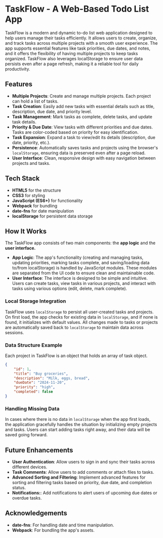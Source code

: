 # TaskFlow - A Web-Based Todo List App

TaskFlow is a modern and dynamic to-do list web application designed to help users manage their tasks efficiently. It allows users to create, organize, and track tasks across multiple projects with a smooth user experience. The app supports essential features like task priorities, due dates, and notes, and it offers the flexibility of having multiple projects to keep tasks organized. TaskFlow also leverages localStorage to ensure user data persists even after a page refresh, making it a reliable tool for daily productivity.

## Features

- **Multiple Projects**: Create and manage multiple projects. Each project can hold a list of tasks.
- **Task Creation**: Easily add new tasks with essential details such as title, description, due date, and priority level.
- **Task Management**: Mark tasks as complete, delete tasks, and update task details.
- **Priority & Due Date**: View tasks with different priorities and due dates. Tasks are color-coded based on priority for easy identification.
- **Task Expansion**: Expand a task to view/edit its details (description, due date, priority, etc.).
- **Persistence**: Automatically saves tasks and projects using the browser's `localStorage`, ensuring data is preserved even after a page reload.
- **User Interface**: Clean, responsive design with easy navigation between projects and tasks.

## Tech Stack

- **HTML5** for the structure
- **CSS3** for styling
- **JavaScript (ES6+)** for functionality
- **Webpack** for bundling
- **date-fns** for date manipulation
- **localStorage** for persistent data storage

## How It Works

The TaskFlow app consists of two main components: the **app logic** and the **user interface.**
- **App Logic**: The app's functionality (creating and managing tasks, updating priorities, marking tasks complete, and saving/loading data to/from localStorage) is handled by JavaScript modules. These modules are separated from the UI code to ensure clean and maintainable code.
- **User Interface**: The interface is designed to be simple and intuitive. Users can create tasks, view tasks in various projects, and interact with tasks using various options (edit, delete, mark complete).

### Local Storage Integration

TaskFlow uses `localStorage` to persist all user-created tasks and projects. On first load, the app checks for existing data in `localStorage`, and if none is found, it initializes with default values. All changes made to tasks or projects are automatically saved back to `localStorage` to maintain data across sessions.

### Data Structure Example

Each project in TaskFlow is an object that holds an array of task object.
```json
{
    "id": 1,
    "title": "Buy groceries",
    "description": "Milk, eggs, bread",
    "dueDate": "2024-11-20",
    "priority": "high",
    "completed": false 
}
```

### Handling Missing Data

In cases where there is no data in `localStorage` when the app first loads, the application gracefully handles the situation by initializing empty projects and tasks. Users can start adding tasks right away, and their data will be saved going forward.

## Future Enhancements

- **User Authentication**: Allow users to sign in and sync their tasks across different devices.
- **Task Comments**: Allow users to add comments or attach files to tasks.
- **Advanced Sorting and Filtering**: Implement advanced features for sorting and filtering tasks based on priority, due date, and completion status.
- **Notifications:**: Add notifications to alert users of upcoming due dates or overdue tasks.

## Acknowledgements
- **date-fns**: For handling date and time manipulation.
- **Webpack**: For bundling the app's assets.
